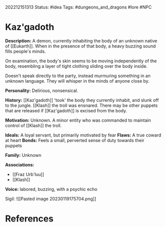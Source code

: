 202212151313
Status: #idea
Tags: #dungeons_and_dragons #lore #NPC 

# Kaz'gadoth
**Description:** A demon, currently inhabiting the body of an unknown native of [[Eukarth]]. When in the presence of that body, a heavy buzzing sound fills people's minds.

On examination, the body's skin seems to be moving independently of the body, resembling a layer of tight clothing sliding over the body inside.

Doesn't speak directly to the party, instead murmuring something in an unknown language. They will whisper in the minds of anyone close by.

**Personality:** Delirious, nonsensical. 

**History:** [[Kaz'gadoth]] 'took' the body they currently inhabit, and slunk off to the jungle. [[Klash]] the troll was ensnared. There may be other puppets that are released if [[Kaz'gadoth]] is excised from the body.

**Motivation:** Unknown. A minor entity who was commanded to maintain control of [[Klash]] the troll.

**Ideals:** A loyal servant, but primarily motivated by fear
**Flaws:** A true coward at heart
**Bonds:** Feels a small, perverted sense of duty towards their puppets

**Family:** Unknown

**Associations:** 
- [[Fraz Urb'luu]]
- [[Klash]]

**Voice:** labored, buzzing, with a psychic echo

Sigil:
![[Pasted image 20230119175704.png]]

# References